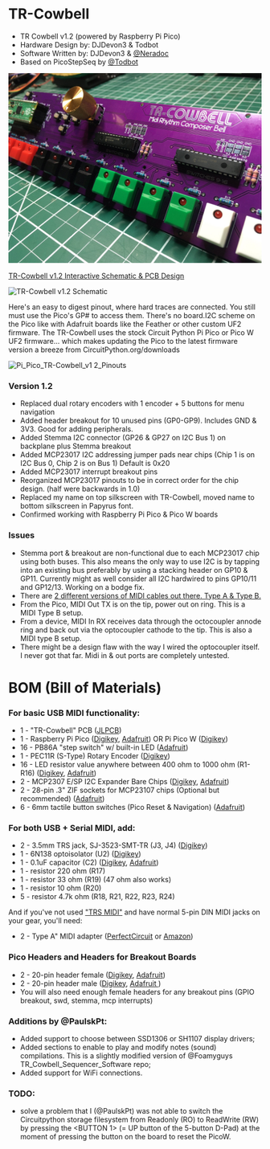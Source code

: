 # TR-Cowbell
- TR Cowbell v1.2 (powered by Raspberry Pi Pico)
- Hardware Design by: DJDevon3 & Todbot
- Software Written by: DJDevon3 & [@Neradoc](https://github.com/Neradoc)
- Based on PicoStepSeq by [@Todbot](https://github.com/todbot/picostepseq)

![](https://raw.githubusercontent.com/DJDevon3/My_Circuit_Python_Projects/main/Boards/raspberrypi/Raspberry%20Pi%20Pico/TR%20Cowbell/Pictures/v1.2_screenshot.jpg)


[TR-Cowbell v1.2 Interactive Schematic & PCB Design](https://oshwlab.com/djdevon3/tr-cowbell)

![TR-Cowbell v1.2 Schematic](https://user-images.githubusercontent.com/49322231/209724851-b4f27ea0-9ad4-4217-b441-76008834c743.jpg)

Here's an easy to digest pinout, where hard traces are connected. You still must use the Pico's GP# to access them. There's no board.I2C scheme on the Pico like with Adafruit boards like the Feather or other custom UF2 firmware. The TR-Cowbell uses the stock Circuit Python Pi Pico or Pico W UF2 firmware... which makes updating the Pico to the latest firmware version a breeze from CircuitPython.org/downloads

![Pi_Pico_TR-Cowbell_v1 2_Pinouts](https://user-images.githubusercontent.com/49322231/209758656-4a6b348c-e658-4575-bb5c-c633fbf357ce.png)

### Version 1.2
- Replaced dual rotary encoders with 1 encoder + 5 buttons for menu navigation
- Added header breakout for 10 unused pins (GP0-GP9). Includes GND & 3V3. Good for adding peripherals.
- Added Stemma I2C connector (GP26 & GP27 on I2C Bus 1) on backplane plus Stemma breakout
- Added MCP23017 I2C addressing jumper pads near chips (Chip 1 is on I2C Bus 0, Chip 2 is on Bus 1) Default is 0x20
- Added MCP23017 interrupt breakout pins
- Reorganized MCP23017 pinouts to be in correct order for the chip design. (half were backwards in 1.0)
- Replaced my name on top silkscreen with TR-Cowbell, moved name to bottom silkscreen in Papyrus font.
- Confirmed working with Raspberry Pi Pico & Pico W boards

### Issues
- Stemma port & breakout are non-functional due to each MCP23017 chip using both buses. This also means the only way to use I2C is by tapping into an existing bus preferably by using a stacking header on GP10 & GP11. Currently might as well consider all I2C hardwired to pins GP10/11 and GP12/13. Working on a bodge fix.
- There are [2 different versions of MIDI cables out there. Type A & Type B.](https://minimidi.world/) 
- From the Pico, MIDI Out TX is on the tip, power out on ring. This is a MIDI Type B setup.
- From a device, MIDI In RX receives data through the octocoupler annode ring and back out via the optocoupler cathode to the tip. This is also a MIDI type B setup.
- There might be a design flaw with the way I wired the optocoupler itself. I never got that far. Midi in & out ports are completely untested.

# BOM (Bill of Materials)
### For basic USB MIDI functionality:
- 1 - "TR-Cowbell" PCB ([JLPCB](https://oshwlab.com/djdevon3/tr-cowbell))
- 1 - Raspberry Pi Pico ([Digikey](https://www.digikey.com/en/products/detail/raspberry-pi/SC0915/13624793), [Adafruit](https://www.adafruit.com/product/4864)) OR Pi Pico W ([Digikey](https://www.digikey.com/en/products/detail/raspberry-pi/SC0918/16608263))
- 16 - PB86A "step switch" w/ built-in LED ([Adafruit](https://www.adafruit.com/product/5519))
- 1 - PEC11R (S-Type) Rotary Encoder ([Digikey](https://www.digikey.com/en/products/detail/bourns-inc/PEC11R-4215F-S0024/4499665))
- 16 - LED resistor value anywhere between 400 ohm to 1000 ohm (R1-R16) ([Digikey](https://www.digikey.com/en/products/detail/yageo/CFR-12JR-52-470R/17647), [Adafruit](https://www.adafruit.com/product/2781))
- 2 - MCP2307 E/SP I2C Expander Bare Chips ([Digikey](https://www.digikey.com/en/products/detail/microchip-technology/MCP23017-E-SP/894272), [Adafruit](https://www.adafruit.com/product/732))
- 2 - 28-pin .3" ZIF sockets for MCP23107 chips (Optional but recommended) ([Adafruit](https://www.adafruit.com/product/2205))
- 6 - 6mm tactile button switches (Pico Reset & Navigation) ([Adafruit](https://www.adafruit.com/product/367))

### For both USB + Serial MIDI, add:
- 2 - 3.5mm TRS jack, SJ-3523-SMT-TR (J3, J4)
([Digikey](https://www.digikey.com/en/products/detail/cui-devices/SJ-3523-SMT-TR/281297))
- 1 - 6N138 optoisolator (U2) ([Digikey](https://www.digikey.com/en/products/detail/liteon/6N138/1969179))
- 1 - 0.1uF capacitor (C2) ([Digikey](https://www.digikey.com/en/products/detail/vishay-beyschlag-draloric-bc-components/K104K15X7RF5TL2/286538), [Adafruit](https://www.adafruit.com/product/753))
- 1 - resistor 220 ohm (R17)
- 1 - resistor 33 ohm (R19) (47 ohm also works)
- 1 - resistor 10 ohm (R20)
- 5 - resistor 4.7k ohm (R18, R21, R22, R23, R24)

And if you've not used ["TRS MIDI"](https://minimidi.world/#types) and have normal 5-pin DIN MIDI jacks
on your gear, you'll need:
- 2 - Type A" MIDI adapter ([PerfectCircuit](https://www.perfectcircuit.com/make-noise-0-coast-midi-cable.html) or [Amazon](https://amzn.to/3Tb6DiU))

### Pico Headers and Headers for Breakout Boards
- 2 - 20-pin header female ([Digikey](https://www.digikey.com/en/products/detail/sullins-connector-solutions/PPPC201LFBN-RC/810192), [Adafruit](https://www.adafruit.com/product/5583))
- 2 - 20-pin header male ([Digikey](https://www.digikey.com/en/products/detail/adam-tech/PH1-20-UA/9830398), [Adafruit ](https://www.adafruit.com/product/392))
- You will also need enough female headers for any breakout pins (GPIO breakout, swd, stemma, mcp interrupts)

### Additions by @PaulskPt:
- Added support to choose between SSD1306 or SH1107 display drivers;
- Added sections to enable to play and modify notes (sound) compilations. This is a slightly modified version of @Foamyguys TR_Cowbell_Sequencer_Software repo;
- Added support for WiFi connections.

### TODO: 
- solve a problem that I (@PaulskPt) was not able to switch the Circuitpython storage filesystem from Readonly (RO) to ReadWrite (RW) by pressing the <BUTTON 1> (= UP button of the 5-button D-Pad) at the moment of pressing the <Reset> button on the board to reset the PicoW.

